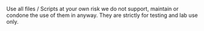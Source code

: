 Use all files / Scripts at your own risk we do not support, maintain  or condone the use of them in anyway. They are strictly for testing and lab use only. 
